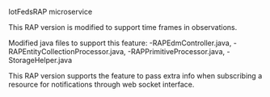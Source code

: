 
IotFedsRAP microservice

This RAP version is modified to support time frames in observations.

Modified java files to support this feature:
-RAPEdmController.java,
-RAPEntityCollectionProcessor.java,
-RAPPrimitiveProcessor.java,
-StorageHelper.java


This RAP version supports the feature to pass extra info when subscribing a resource for notifications through web socket interface.





